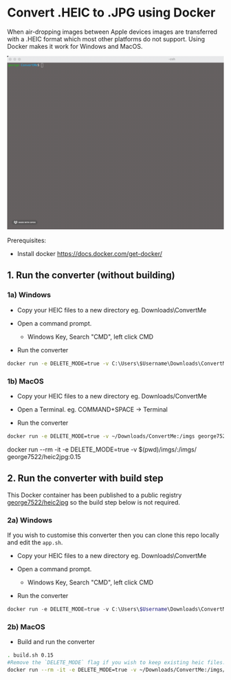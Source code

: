 # Convert .HEIC to .JPG using Docker

When air-dropping images between Apple devices images are transferred with a .HEIC format which most other platforms do not support. Using Docker makes it work for Windows and MacOS.


![gif](2021-12-22_00.32.29.gif)

Prerequisites:
- Install docker https://docs.docker.com/get-docker/



## 1. Run the converter (without building)

### 1a) Windows

- Copy your HEIC files to a new directory eg. Downloads\ConvertMe

- Open a command prompt.

  - Windows Key, Search "CMD", left click CMD

- Run the converter

```bash
docker run -e DELETE_MODE=true -v C:\Users\$Username\Downloads\ConvertMe:/imgs george7522/heic2jpg:0.15
```

### 1b) MacOS

- Copy your HEIC files to a new directory eg. Downloads/ConvertMe

- Open a Terminal. eg. COMMAND+SPACE -> Terminal

- Run the converter

```bash
docker run -e DELETE_MODE=true -v ~/Downloads/ConvertMe:/imgs george7522/heic2jpg:0.15
```



docker run --rm -it -e DELETE_MODE=true -v $(pwd)/imgs/:/imgs/ george7522/heic2jpg:0.15

## 2. Run the converter with build step

This Docker container has been published to a public registry  [george7522/heic2jpg](https://hub.docker.com/repository/docker/george7522/heic2jpg) so the build step below is not required.

### 2a) Windows

If you wish to customise this converter then you can clone this repo locally and edit the `app.sh`.

- Copy your HEIC files to a new directory eg. Downloads\ConvertMe

- Open a command prompt.

  - Windows Key, Search "CMD", left click CMD

- Run the converter

```powershell
docker run -e DELETE_MODE=true -v C:\Users\$Username\Downloads\ConvertMe:/imgs george7522/heic2jpg:0.15
```

### 2b) MacOS

- Build and run the converter

```bash
. build.sh 0.15
#Remove the `DELETE_MODE` flag if you wish to keep existing heic files.
docker run --rm -it -e DELETE_MODE=true -v ~/Downloads/ConvertMe:/imgs/ george7522/heic2jpg:0.15
```